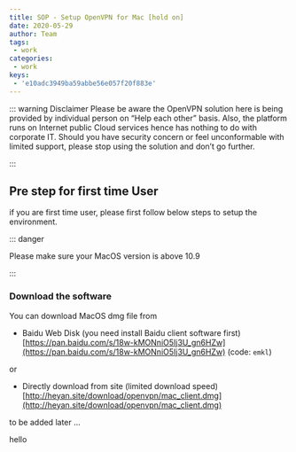 ```yaml
---
title: SOP - Setup OpenVPN for Mac [hold on]
date: 2020-05-29
author: Team
tags:
 - work
categories:
 - work
keys:
 - 'e10adc3949ba59abbe56e057f20f883e'
---
```


::: warning Disclaimer
Please be aware the OpenVPN solution here is being provided by individual person on “Help each other” basis. Also, the platform runs on Internet public Cloud services hence has nothing to do with corporate IT. Should you have security concern or feel unconformable with limited support, please stop using the solution and don’t go further.

:::



<!-- more -->

<!-- pass: 123456 -->



## Pre step for first time User

if you are first time user, please first follow below steps to setup the environment.

::: danger

Please make sure your MacOS version is above 10.9

:::

### Download the software

You can download MacOS dmg file from

- Baidu Web Disk (you need install Baidu client software first)<br>[https://pan.baidu.com/s/18w-kMONniO5Ij3U_gn6HZw](https://pan.baidu.com/s/18w-kMONniO5Ij3U_gn6HZw)	(code: `emkl`)

or

- Directly download from site (limited download speed)<br>[http://heyan.site/download/openvpn/mac_client.dmg](http://heyan.site/download/openvpn/mac_client.dmg)



to be added later ...

hello	




